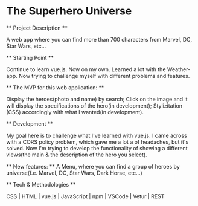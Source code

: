 # The Superhero Universe

** Project Description **

A web app where you can find more than 700 characters from Marvel, DC, Star Wars, etc...

** Starting Point **

Continue to learn vue.js. Now on my own. Learned a lot with the Weather-app. Now trying to challenge myself with different problems and features.

** The MVP for this web application: **

Display the heroes(photo and name) by search;
Click on the image and it will display the specifications of the hero(in development);
Stylizitation (CSS) accordingly with what I wanted(in development).

** Development **

My goal here is to challenge what I've learned with vue.js. I came across with a CORS policy problem, which gave me a lot a of headaches, but it's solved. Now I'm trying to develop the functionality of showing a different views(the main & the description of the hero you select).

** New features: **
A Menu, where you can find a group of heroes by universe(f.e. Marvel, DC, Star Wars, Dark Horse, etc...)

** Tech & Methodologies **

CSS | HTML | vue.js | JavaScript | npm | VSCode | Vetur | REST

